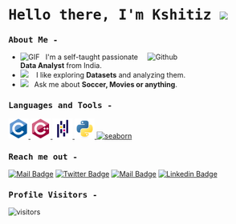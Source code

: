 <h1><samp> Hello there, I'm Kshitiz <img src = "https://raw.githubusercontent.com/MartinHeinz/MartinHeinz/master/wave.gif" width = 50px> </samp></h1>

<h3><samp> About Me - </samp></h3>

<img width="45%" align="right" alt="Github" src="https://i.pinimg.com/originals/8b/35/fe/8b35fef55fba1a201c9c7a11d3ec3d64.gif" />

- <img alt="GIF" src="https://media.giphy.com/media/NE353aasvIpC7u6aHv/giphy.gif" width="30" /> &nbsp; I'm a self-taught passionate **Data Analyst** from India. <br>
- <img src="https://github.com/SP-XD/SP-XD/blob/main/images/hyperkitty.gif?raw=true" width="25" />&nbsp;&nbsp;&nbsp; I like exploring **Datasets** and analyzing them. <br>
- <img src="https://github.com/SP-XD/SP-XD/blob/main/images/message.gif?raw=true" width="30" />&nbsp;&nbsp; Ask me about **Soccer, Movies or anything**. <br>

<h3><samp> Languages and Tools - </samp></h3>

<p align="left"> <a href="https://www.cprogramming.com/" target="_blank" rel="noreferrer"> <img src="https://raw.githubusercontent.com/devicons/devicon/master/icons/c/c-original.svg" alt="c" width="40" height="40"/> </a> <a href="https://www.w3schools.com/cpp/" target="_blank" rel="noreferrer"> <img src="https://raw.githubusercontent.com/devicons/devicon/master/icons/cplusplus/cplusplus-original.svg" alt="cplusplus" width="40" height="40"/> </a> <a href="https://pandas.pydata.org/" target="_blank" rel="noreferrer"> <img src="https://raw.githubusercontent.com/devicons/devicon/2ae2a900d2f041da66e950e4d48052658d850630/icons/pandas/pandas-original.svg" alt="pandas" width="40" height="40"/> </a> <a href="https://www.python.org" target="_blank" rel="noreferrer"> <img src="https://raw.githubusercontent.com/devicons/devicon/master/icons/python/python-original.svg" alt="python" width="40" height="40"/> </a> <a href="https://seaborn.pydata.org/" target="_blank" rel="noreferrer"> <img src="https://seaborn.pydata.org/_images/logo-mark-lightbg.svg" alt="seaborn" width="40" height="40"/> </a> </p>
  
<h3><samp>Reach me out - </samp></h3>

[![Mail Badge](https://img.shields.io/badge/-@Kshitiz-c0392b?style=flat&labelColor=c0392b&logo=gmail&logoColor=white)](khandalkshitiz007@gmail.com) 
[![Twitter Badge](https://img.shields.io/badge/-@Kshitiz-1ca0f1?style=flat&labelColor=1ca0f1&logo=twitter&logoColor=white&link=https://twitter.com/kshitiz_khandal)](https://twitter.com/kshitiz_khandal) 
[![Mail Badge](https://img.shields.io/badge/-@kxhitizz-e84393?style=flat&labelColor=e84393&logo=instagram&logoColor=white)](https://www.instagram.com/kxhitizz/) 
[![Linkedin Badge](https://img.shields.io/badge/-@KshitizKhandal-0e76a8?style=flat&labelColor=0e76a8&logo=linkedin&logoColor=white)](https://www.linkedin.com/in/kshitiz-khandal-a08743172) 

   
<h3><samp> Profile Visitors - </samp></h3>

![visitors](https://visitor-badge.glitch.me/badge?page_id=KshitizKhandal.KshitizKhandal)
